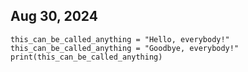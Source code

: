 ## Aug 30, 2024 ##
```
this_can_be_called_anything = "Hello, everybody!"
this_can_be_called_anything = "Goodbye, everybody!"
print(this_can_be_called_anything)
```
